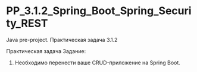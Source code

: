 # PP_3.1.2_Spring_Boot_Spring_Security_REST
Java pre-project. Практическая задача 3.1.2

Практическая задача
Задание:
1. Необходимо перенести ваше CRUD-приложение на Spring Boot.
